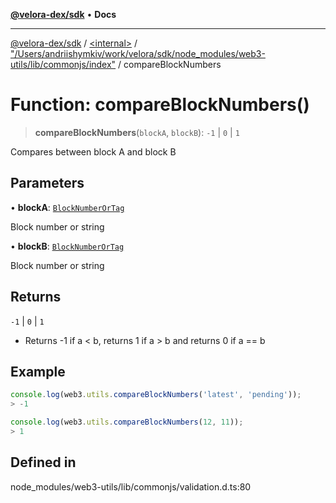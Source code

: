 [**@velora-dex/sdk**](../../../../README.md) • **Docs**

***

[@velora-dex/sdk](../../../../globals.md) / [\<internal\>](../../../README.md) / ["/Users/andriishymkiv/work/velora/sdk/node\_modules/web3-utils/lib/commonjs/index"](../README.md) / compareBlockNumbers

# Function: compareBlockNumbers()

> **compareBlockNumbers**(`blockA`, `blockB`): `-1` \| `0` \| `1`

Compares between block A and block B

## Parameters

• **blockA**: [`BlockNumberOrTag`](../../../type-aliases/BlockNumberOrTag.md)

Block number or string

• **blockB**: [`BlockNumberOrTag`](../../../type-aliases/BlockNumberOrTag.md)

Block number or string

## Returns

`-1` \| `0` \| `1`

- Returns -1 if a \< b, returns 1 if a \> b and returns 0 if a == b

## Example

```ts
console.log(web3.utils.compareBlockNumbers('latest', 'pending'));
> -1

console.log(web3.utils.compareBlockNumbers(12, 11));
> 1
```

## Defined in

node\_modules/web3-utils/lib/commonjs/validation.d.ts:80
